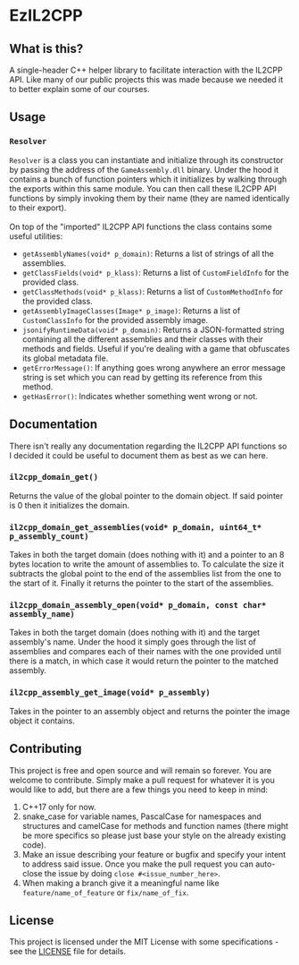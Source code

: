 # EzIL2CPP

## What is this?

A single-header C++ helper library to facilitate interaction with the IL2CPP API. Like many of our public projects this was made because we needed it to better explain some of our courses.

## Usage

### `Resolver`

`Resolver` is a class you can instantiate and initialize through its constructor by passing the address of the `GameAssembly.dll` binary. Under the hood it contains a bunch of function pointers which it initializes 
by walking through the exports within this same module. You can then call these IL2CPP API functions by simply invoking them by their name (they are named identically to their export).
<br />
<br />
On top of the "imported" IL2CPP API functions the class contains some useful utilities:
- `getAssemblyNames(void* p_domain)`: Returns a list of strings of all the assemblies.
- `getClassFields(void* p_klass)`: Returns a list of `CustomFieldInfo` for the provided class.
- `getClassMethods(void* p_klass)`: Returns a list of `CustomMethodInfo` for the provided class.
- `getAssemblyImageClasses(Image* p_image)`: Returns a list of `CustomClassInfo` for the provided assembly image.
- `jsonifyRuntimeData(void* p_domain)`: Returns a JSON-formatted string containing all the different assemblies and their classes with their methods and fields. Useful if you're dealing with a game that obfuscates
its global metadata file.
- `getErrorMessage()`: If anything goes wrong anywhere an error message string is set which you can read by getting its reference from this method.
- `getHasError()`: Indicates whether something went wrong or not.

## Documentation

There isn't really any documentation regarding the IL2CPP API functions so I decided it could be useful to document them as best as we can here.

### `il2cpp_domain_get()`

Returns the value of the global pointer to the domain object. If said pointer is 0 then it initializes the domain.

### `il2cpp_domain_get_assemblies(void* p_domain, uint64_t* p_assembly_count)`

Takes in both the target domain (does nothing with it) and a pointer to an 8 bytes location to write the amount of assemblies to. To calculate the size
it subtracts the global point to the end of the assemblies list from the one to the start of it. Finally it returns the pointer to the start of the assemblies.

### `il2cpp_domain_assembly_open(void* p_domain, const char* assembly_name)`

Takes in both the target domain (does nothing with it) and the target assembly's name. Under the hood it simply goes through the list of assemblies and compares each of
their names with the one provided until there is a match, in which case it would return the pointer to the matched assembly.

### `il2cpp_assembly_get_image(void* p_assembly)`

Takes in the pointer to an assembly object and returns the pointer the image object it contains.

## Contributing

This project is free and open source and will remain so forever. You are welcome to contribute. Simply make a pull request for whatever it is you would like to add, but
there are a few things you need to keep in mind:

1. C++17 only for now.
2. snake_case for variable names, PascalCase for namespaces and structures and camelCase for methods and function names (there might be more specifics so please just
base your style on the already existing code).
3. Make an issue describing your feature or bugfix and specify your intent to address said issue. Once you make the pull request you can auto-close the issue by doing `close #<issue_number_here>`.
4. When making a branch give it a meaningful name like `feature/name_of_feature` or `fix/name_of_fix`.

## License

This project is licensed under the MIT License with some specifications - see the [LICENSE](LICENSE) file for details.

